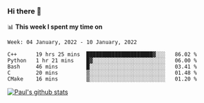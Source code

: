 ### Hi there 👋

📊 **This week I spent my time on**
<!--START_SECTION:waka-->
```text
Week: 04 January, 2022 - 10 January, 2022

C++      19 hrs 25 mins  █████████████████████▓░░░   86.02 % 
Python   1 hr 21 mins    █▓░░░░░░░░░░░░░░░░░░░░░░░   06.00 % 
Bash     46 mins         █░░░░░░░░░░░░░░░░░░░░░░░░   03.41 % 
C        20 mins         ▒░░░░░░░░░░░░░░░░░░░░░░░░   01.48 % 
CMake    16 mins         ▒░░░░░░░░░░░░░░░░░░░░░░░░   01.20 % 
```
<!--END_SECTION:waka-->


[![Paul's github stats](https://github-readme-stats.vercel.app/api?username=mickeyouyou&theme=dracula&show_icons=true)](https://github.com/anuraghazra/github-readme-stats)

